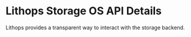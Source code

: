 # Lithops Storage OS API Details

Lithops provides a transparent way to interact with the storage backend.
